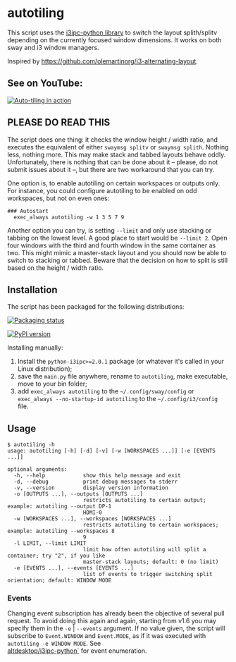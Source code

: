 # autotiling
This script uses the [i3ipc-python library](https://github.com/altdesktop/i3ipc-python)
to switch the layout splith/splitv depending on the currently focused window
dimensions. It works on both sway and i3 window managers.

Inspired by https://github.com/olemartinorg/i3-alternating-layout.

## See on YouTube:

[![Auto-tiling in
action](https://img.youtube.com/vi/UWRZuhn92bQ/0.jpg)](https://www.youtube.com/watch?v=UWRZuhn92bQ)

## PLEASE DO READ THIS

The script does one thing: it checks the window height / width ratio, and
executes the equivalent of either `swaymsg splitv` or `swaymsg splith`. Nothing
less, nothing more. This may make stack and tabbed layouts behave oddly.
Unfortunately, there is nothing that can be done about it – please, do not
submit issues about it –, but there are two workaround that you can try.

One option is, to enable autotiling on certain workspaces or outputs only.
For instance, you could configure autotiling to be enabled on odd workspaces,
but not on even ones:

```text
### Autostart
  exec_always autotiling -w 1 3 5 7 9
```

Another option you can try, is setting `--limit` and only use stacking or
tabbing on the lowest level. A good place to start would be `--limit 2`. Open
four windows with the third and fourth window in the same container as two. This
might mimic a master-stack layout and you should now be able to switch to
stacking or tabbed. Beware that the decision on how to split is still based on
the height / width ratio.

## Installation

The script has been packaged for the following distributions:

 [![Packaging
 status](https://repology.org/badge/vertical-allrepos/autotiling.svg)](https://repology.org/project/autotiling/versions)

 [![PyPI version](https://badge.fury.io/py/autotiling.svg)](https://badge.fury.io/py/autotiling)

Installing manually:

1. Install the `python-i3ipc>=2.0.1` package (or whatever it's called in your Linux
    distribution);
2. save the `main.py` file anywhere, rename to `autotiling`, make executable, move to your bin folder;
3. add `exec_always autotiling` to the `~/.config/sway/config` or `exec_always --no-startup-id
   autotiling` to the `~/.config/i3/config` file.

## Usage

```text
$ autotiling -h
usage: autotiling [-h] [-d] [-v] [-w [WORKSPACES ...]] [-e [EVENTS ...]]

optional arguments:
  -h, --help            show this help message and exit
  -d, --debug           print debug messages to stderr
  -v, --version         display version information
  -o [OUTPUTS ...], --outputs [OUTPUTS ...]
                        restricts autotiling to certain output; example: autotiling --output DP-1
                        HDMI-0
  -w [WORKSPACES ...], --workspaces [WORKSPACES ...]
                        restricts autotiling to certain workspaces; example: autotiling --workspaces 8
                        9
  -l LIMIT, --limit LIMIT
                        limit how often autotiling will split a container; try "2", if you like
                        master-stack layouts; default: 0 (no limit)
  -e [EVENTS ...], --events [EVENTS ...]
                        list of events to trigger switching split orientation; default: WINDOW MODE
```

### Events

Changing event subscription has already been the objective of several pull request. To avoid doing this again and again,
starting from v1.6 you may specify them in the `-e` | `--events` argument. If no value given, the script will subscribe
to `Event.WINDOW` and `Event.MODE`, as if it was executed with `autotiling -e WINDOW MODE`. See  
[altdesktop/i3ipc-python`](https://github.com/altdesktop/i3ipc-python/blob/a670f24e7e04f509de8161cf760afe929c22ae93/i3ipc/events.py#L12)
for event enumeration.
